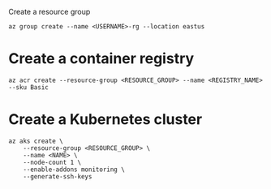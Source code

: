 Create a resource group
```
az group create --name <USERNAME>-rg --location eastus
```
# Create a container registry
```
az acr create --resource-group <RESOURCE_GROUP> --name <REGISTRY_NAME> --sku Basic
```

# Create a Kubernetes cluster
```
az aks create \
    --resource-group <RESOURCE_GROUP> \
    --name <NAME> \
    --node-count 1 \
    --enable-addons monitoring \
    --generate-ssh-keys
```